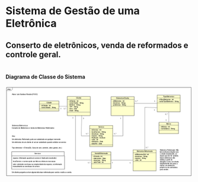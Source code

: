 # Sistema de Gestão de uma Eletrônica
## Conserto de eletrônicos, venda de reformados e controle geral.
#

#### Diagrama de Classe do Sistema
 <img src="ClassDiagram.png">
